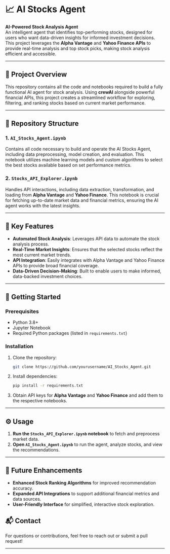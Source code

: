 
# 📈 AI Stocks Agent 

**AI-Powered Stock Analysis Agent**  
An intelligent agent that identifies top-performing stocks, designed for users who want data-driven insights for informed investment decisions. This project leverages the **Alpha Vantage** and **Yahoo Finance APIs** to provide real-time analysis and top stock picks, making stock analysis efficient and accessible.

---

## 🚀 Project Overview

This repository contains all the code and notebooks required to build a fully functional AI agent for stock analysis. Using **crewAI** alongside powerful financial APIs, this project creates a streamlined workflow for exploring, filtering, and ranking stocks based on current market performance.

---

## 📂 Repository Structure

### 1. `AI_Stocks_Agent.ipynb`
Contains all code necessary to build and operate the AI Stocks Agent, including data preprocessing, model creation, and evaluation. This notebook utilizes machine learning models and custom algorithms to select the best stocks available based on set performance metrics.

### 2. `Stocks_API_Explorer.ipynb`
Handles API interactions, including data extraction, transformation, and loading from **Alpha Vantage** and **Yahoo Finance**. This notebook is crucial for fetching up-to-date market data and financial metrics, ensuring the AI agent works with the latest insights.

---

## 💼 Key Features

- **Automated Stock Analysis**: Leverages API data to automate the stock analysis process.
- **Real-Time Market Insights**: Ensures that the selected stocks reflect the most current market trends.
- **API Integration**: Easily integrates with Alpha Vantage and Yahoo Finance APIs to provide broad financial coverage.
- **Data-Driven Decision-Making**: Built to enable users to make informed, data-backed investment choices.

---

## 📑 Getting Started

### Prerequisites
- Python 3.8+
- Jupyter Notebook
- Required Python packages (listed in `requirements.txt`)

### Installation

1. Clone the repository:
    ```bash
    git clone https://github.com/yourusername/AI_Stocks_Agent.git
    ```
2. Install dependencies:
    ```bash
    pip install -r requirements.txt
    ```
3. Obtain API keys for **Alpha Vantage** and **Yahoo Finance** and add them to the respective notebooks.

---

## ⚙️ Usage

1. **Run the `Stocks_API_Explorer.ipynb` notebook** to fetch and preprocess market data.
2. **Open `AI_Stocks_Agent.ipynb`** to run the agent, analyze stocks, and view the recommendations.

---

## 🌟 Future Enhancements

- **Enhanced Stock Ranking Algorithms** for improved recommendation accuracy.
- **Expanded API Integrations** to support additional financial metrics and data sources.
- **User-Friendly Interface** for simplified, interactive stock exploration.


## 📬 Contact

For questions or contributions, feel free to reach out or submit a pull request!

---


